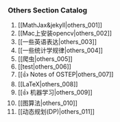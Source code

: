 ### Others Section Catalog

1. [[MathJax&jekyll|others_001]]
2. [[Mac上安装opencv|others_002]]
3. [[一些英语表达|others_003]]
4. [[一些统计学规律|others_004]]
5. [[爬虫|others_005]]
6. [[test|others_006]]
7. [[👍 Notes of OSTEP|others_007]]
8. [[LaTeX|others_008]]
9. [[👍 机器学习|others_009]]
10. [[图算法|others_010]]
11. [[动态规划(DP)|others_011]]